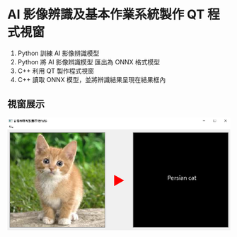 # AI 影像辨識及基本作業系統製作 QT 程式視窗
1. Python 訓練 AI 影像辨識模型
2. Python 將 AI 影像辨識模型 匯出為 ONNX 格式模型
3. C++ 利用 QT 製作程式視窗
4. C++ 讀取 ONNX 模型，並將辨識結果呈現在結果框內

## 視窗展示

![image](https://github.com/kenchick2S/AI-Project/blob/main/Python%26C%2B%2B%26QT%20programming/program.png)

